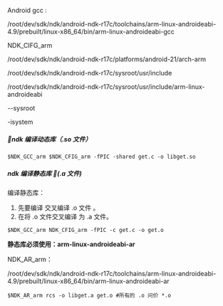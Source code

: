 Android gcc :

/root/dev/sdk/ndk/android-ndk-r17c/toolchains/arm-linux-androideabi-4.9/prebuilt/linux-x86_64/bin/arm-linux-androideabi-gcc

NDK_CIFG_arm

/root/dev/sdk/ndk/android-ndk-r17c/platforms/android-21/arch-arm

/root/dev/sdk/ndk/android-ndk-r17c/sysroot/usr/include

/root/dev/sdk/ndk/android-ndk-r17c/sysroot/usr/include/arm-linux-androideabi

--sysroot

-isystem







##### ndk 编译动态库（.so 文件）

```shell
$NDK_GCC_arm $NDK_CFIG_arm -fPIC -shared get.c -o libget.so
```

##### ndk 编译静态库 (.a 文件)

编译静态库：

1. 先要编译 交叉编译 .o 文件 。
2. 在将 .o 文件交叉编译 为 .a 文件。

```shell
$NDK_GCC_arm NDK_CFIG_arm -fPIC -c get.c -o get.o
```

**静态库必须使用：arm-linux-androideabi-ar**

NDK_AR_arm：

/root/dev/sdk/ndk/android-ndk-r17c/toolchains/arm-linux-androideabi-4.9/prebuilt/linux-x86_64/bin/arm-linux-androideabi-ar

```shell
$NDK_AR_arm rcs -o libget.a get.o #所有的 .o 问价 *.o
```

